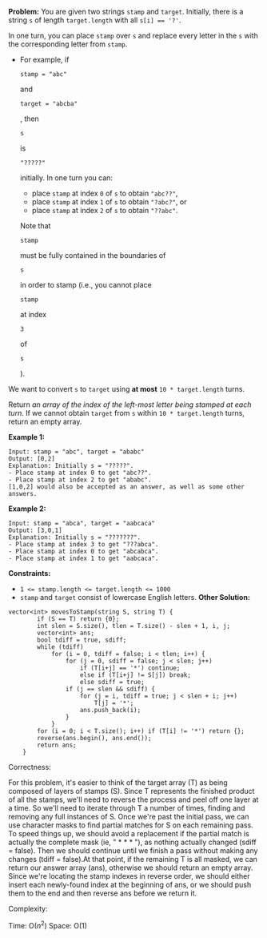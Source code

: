 **Problem:**
You are given two strings `stamp` and `target`. Initially, there is a string `s` of length `target.length` with all `s[i] == '?'`.

In one turn, you can place `stamp` over `s` and replace every letter in the `s` with the corresponding letter from `stamp`.

- For example, if

   

  ```
  stamp = "abc"
  ```

   

  and

   

  ```
  target = "abcba"
  ```

  , then

   

  ```
  s
  ```

   

  is

   

  ```
  "?????"
  ```

   

  initially. In one turn you can:

  - place `stamp` at index `0` of `s` to obtain `"abc??"`,
  - place `stamp` at index `1` of `s` to obtain `"?abc?"`, or
  - place `stamp` at index `2` of `s` to obtain `"??abc"`.

  Note that

   

  ```
  stamp
  ```

   

  must be fully contained in the boundaries of

   

  ```
  s
  ```

   

  in order to stamp (i.e., you cannot place

   

  ```
  stamp
  ```

   

  at index

   

  ```
  3
  ```

   

  of

   

  ```
  s
  ```

  ).

We want to convert `s` to `target` using **at most** `10 * target.length` turns.

Return *an array of the index of the left-most letter being stamped at each turn*. If we cannot obtain `target` from `s` within `10 * target.length` turns, return an empty array.

 

**Example 1:**

```
Input: stamp = "abc", target = "ababc"
Output: [0,2]
Explanation: Initially s = "?????".
- Place stamp at index 0 to get "abc??".
- Place stamp at index 2 to get "ababc".
[1,0,2] would also be accepted as an answer, as well as some other answers.
```

**Example 2:**

```
Input: stamp = "abca", target = "aabcaca"
Output: [3,0,1]
Explanation: Initially s = "???????".
- Place stamp at index 3 to get "???abca".
- Place stamp at index 0 to get "abcabca".
- Place stamp at index 1 to get "aabcaca".
```

 

**Constraints:**

- `1 <= stamp.length <= target.length <= 1000`
- `stamp` and `target` consist of lowercase English letters.
**Other Solution:**
```
vector<int> movesToStamp(string S, string T) {
        if (S == T) return {0};
        int slen = S.size(), tlen = T.size() - slen + 1, i, j;
        vector<int> ans;
        bool tdiff = true, sdiff;
        while (tdiff)
            for (i = 0, tdiff = false; i < tlen; i++) {
                for (j = 0, sdiff = false; j < slen; j++)
                    if (T[i+j] == '*') continue;
                    else if (T[i+j] != S[j]) break;
                    else sdiff = true;
                if (j == slen && sdiff) {
                    for (j = i, tdiff = true; j < slen + i; j++)
                        T[j] = '*';
                    ans.push_back(i);
                }
            }
        for (i = 0; i < T.size(); i++) if (T[i] != '*') return {};
        reverse(ans.begin(), ans.end());
        return ans;
    }
```
Correctness:

For this problem, it's easier to think of the target array (T) as being composed of layers of stamps (S). Since T represents the finished product of all the stamps, we'll need to reverse the process and peel off one layer at a time. 
So we'll need to iterate through T a number of times, finding and removing any full instances of S. Once we're past the initial pass, we can use character masks to find partial matches for S on each remaining pass.
To speed things up, we should avoid a replacement if the partial match is actually the complete mask (ie, " * * * "), as nothing actually changed (sdiff = false). Then we should continue until we finish a pass without making any changes (tdiff = false).At that point, if the remaining T is all masked, we can return our answer array (ans), otherwise we should return an empty array. Since we're locating the stamp indexes in reverse order, we should either insert each newly-found index at the beginning of ans, or we should push them to the end and then reverse ans before we return it.

Complexity:

Time: O($n^2$)
Space: O(1)